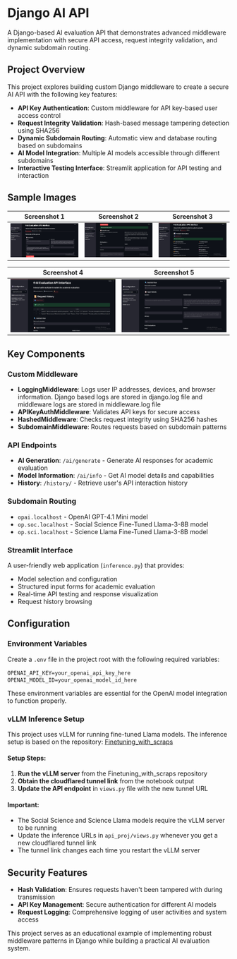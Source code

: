 # Django AI API

A Django-based AI evaluation API that demonstrates advanced middleware implementation with secure API access, request integrity validation, and dynamic subdomain routing.

## Project Overview

This project explores building custom Django middleware to create a secure AI API with the following key features:

- **API Key Authentication**: Custom middleware for API key-based user access control
- **Request Integrity Validation**: Hash-based message tampering detection using SHA256
- **Dynamic Subdomain Routing**: Automatic view and database routing based on subdomains
- **AI Model Integration**: Multiple AI models accessible through different subdomains
- **Interactive Testing Interface**: Streamlit application for API testing and interaction

## Sample Images
<div align="center">

| Screenshot 1 | Screenshot 2 | Screenshot 3 |
|:---:|:---:|:---:|
| ![Sample 1](sample/1.jpg) | ![Sample 2](sample/2.jpg) | ![Sample 3](sample/3.jpg) |

| Screenshot 4 | Screenshot 5 |
|:---:|:---:|
| ![Sample 4](sample/4.jpg) | ![Sample 5](sample/5.jpg) |

</div>

## Key Components

### Custom Middleware
- **LoggingMiddleware**: Logs user IP addresses, devices, and browser information. Django based logs are stored in django.log file and middleware logs are stored in middleware.log file
- **APIKeyAuthMiddleware**: Validates API keys for secure access
- **HashedMiddleware**: Checks request integrity using SHA256 hashes
- **SubdomainMiddleware**: Routes requests based on subdomain patterns

### API Endpoints
- **AI Generation**: `/ai/generate` - Generate AI responses for academic evaluation
- **Model Information**: `/ai/info` - Get AI model details and capabilities
- **History**: `/history/` - Retrieve user's API interaction history

### Subdomain Routing
- `opai.localhost` - OpenAI GPT-4.1 Mini model
- `op.soc.localhost` - Social Science Fine-Tuned Llama-3-8B model  
- `op.sci.localhost` - Science Llama Fine-Tuned Llama-3-8B model

### Streamlit Interface
A user-friendly web application (`inference.py`) that provides:
- Model selection and configuration
- Structured input forms for academic evaluation
- Real-time API testing and response visualization
- Request history browsing

## Configuration

### Environment Variables
Create a `.env` file in the project root with the following required variables:

```
OPENAI_API_KEY=your_openai_api_key_here
OPENAI_MODEL_ID=your_openai_model_id_here
```

These environment variables are essential for the OpenAI model integration to function properly.

### vLLM Inference Setup
This project uses vLLM for running fine-tuned Llama models. The inference setup is based on the repository: [Finetuning_with_scraps](https://github.com/Vjay15/Finetuning_with_scraps)

#### Setup Steps:
1. **Run the vLLM server** from the Finetuning_with_scraps repository
2. **Obtain the cloudflared tunnel link** from the notebook output
3. **Update the API endpoint** in `views.py` file with the new tunnel URL

#### Important:
- The Social Science and Science Llama models require the vLLM server to be running
- Update the inference URLs in `api_proj/views.py` whenever you get a new cloudflared tunnel link
- The tunnel link changes each time you restart the vLLM server

## Security Features

- **Hash Validation**: Ensures requests haven't been tampered with during transmission
- **API Key Management**: Secure authentication for different AI models
- **Request Logging**: Comprehensive logging of user activities and system access

This project serves as an educational example of implementing robust middleware patterns in Django while building a practical AI evaluation system.
